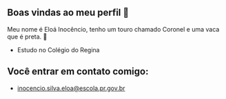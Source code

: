 ## Boas vindas ao meu perfil 🤠


Meu nome é Eloá Inocêncio, tenho um touro chamado Coronel e uma vaca que é preta. 💋

- Estudo no Colégio do Regina


##  Você entrar em contato comigo:
- inocencio.silva.eloa@escola.pr.gov.br
